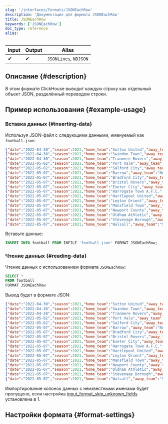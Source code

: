 ```yaml
---
slug: '/interfaces/formats/JSONEachRow'
description: 'Документация для формата JSONEachRow'
title: JSONEachRow
keywords: ['JSONEachRow']
doc_type: reference
alias: 
---
```

| Input | Output | Alias                 |
|-------|--------|-----------------------|
| ✔     | ✔      | `JSONLines`, `NDJSON` |

## Описание {#description}

В этом формате ClickHouse выводит каждую строку как отдельный объект JSON, разделённый переводом строки.

## Пример использования {#example-usage}

### Вставка данных {#inserting-data}

Используя JSON-файл с следующими данными, именуемый как `football.json`:

```json
{"date":"2022-04-30","season":2021,"home_team":"Sutton United","away_team":"Bradford City","home_team_goals":1,"away_team_goals":4}
{"date":"2022-04-30","season":2021,"home_team":"Swindon Town","away_team":"Barrow","home_team_goals":2,"away_team_goals":1}
{"date":"2022-04-30","season":2021,"home_team":"Tranmere Rovers","away_team":"Oldham Athletic","home_team_goals":2,"away_team_goals":0}
{"date":"2022-05-02","season":2021,"home_team":"Port Vale","away_team":"Newport County","home_team_goals":1,"away_team_goals":2}
{"date":"2022-05-02","season":2021,"home_team":"Salford City","away_team":"Mansfield Town","home_team_goals":2,"away_team_goals":2}
{"date":"2022-05-07","season":2021,"home_team":"Barrow","away_team":"Northampton Town","home_team_goals":1,"away_team_goals":3}
{"date":"2022-05-07","season":2021,"home_team":"Bradford City","away_team":"Carlisle United","home_team_goals":2,"away_team_goals":0}
{"date":"2022-05-07","season":2021,"home_team":"Bristol Rovers","away_team":"Scunthorpe United","home_team_goals":7,"away_team_goals":0}
{"date":"2022-05-07","season":2021,"home_team":"Exeter City","away_team":"Port Vale","home_team_goals":0,"away_team_goals":1}
{"date":"2022-05-07","season":2021,"home_team":"Harrogate Town A.F.C.","away_team":"Sutton United","home_team_goals":0,"away_team_goals":2}
{"date":"2022-05-07","season":2021,"home_team":"Hartlepool United","away_team":"Colchester United","home_team_goals":0,"away_team_goals":2}
{"date":"2022-05-07","season":2021,"home_team":"Leyton Orient","away_team":"Tranmere Rovers","home_team_goals":0,"away_team_goals":1}
{"date":"2022-05-07","season":2021,"home_team":"Mansfield Town","away_team":"Forest Green Rovers","home_team_goals":2,"away_team_goals":2}
{"date":"2022-05-07","season":2021,"home_team":"Newport County","away_team":"Rochdale","home_team_goals":0,"away_team_goals":2}
{"date":"2022-05-07","season":2021,"home_team":"Oldham Athletic","away_team":"Crawley Town","home_team_goals":3,"away_team_goals":3}
{"date":"2022-05-07","season":2021,"home_team":"Stevenage Borough","away_team":"Salford City","home_team_goals":4,"away_team_goals":2}
{"date":"2022-05-07","season":2021,"home_team":"Walsall","away_team":"Swindon Town","home_team_goals":0,"away_team_goals":3}
```

Вставьте данные:

```sql
INSERT INTO football FROM INFILE 'football.json' FORMAT JSONEachRow;
```

### Чтение данных {#reading-data}

Чтение данных с использованием формата `JSONEachRow`:

```sql
SELECT *
FROM football
FORMAT JSONEachRow
```

Вывод будет в формате JSON:

```json
{"date":"2022-04-30","season":2021,"home_team":"Sutton United","away_team":"Bradford City","home_team_goals":1,"away_team_goals":4}
{"date":"2022-04-30","season":2021,"home_team":"Swindon Town","away_team":"Barrow","home_team_goals":2,"away_team_goals":1}
{"date":"2022-04-30","season":2021,"home_team":"Tranmere Rovers","away_team":"Oldham Athletic","home_team_goals":2,"away_team_goals":0}
{"date":"2022-05-02","season":2021,"home_team":"Port Vale","away_team":"Newport County","home_team_goals":1,"away_team_goals":2}
{"date":"2022-05-02","season":2021,"home_team":"Salford City","away_team":"Mansfield Town","home_team_goals":2,"away_team_goals":2}
{"date":"2022-05-07","season":2021,"home_team":"Barrow","away_team":"Northampton Town","home_team_goals":1,"away_team_goals":3}
{"date":"2022-05-07","season":2021,"home_team":"Bradford City","away_team":"Carlisle United","home_team_goals":2,"away_team_goals":0}
{"date":"2022-05-07","season":2021,"home_team":"Bristol Rovers","away_team":"Scunthorpe United","home_team_goals":7,"away_team_goals":0}
{"date":"2022-05-07","season":2021,"home_team":"Exeter City","away_team":"Port Vale","home_team_goals":0,"away_team_goals":1}
{"date":"2022-05-07","season":2021,"home_team":"Harrogate Town A.F.C.","away_team":"Sutton United","home_team_goals":0,"away_team_goals":2}
{"date":"2022-05-07","season":2021,"home_team":"Hartlepool United","away_team":"Colchester United","home_team_goals":0,"away_team_goals":2}
{"date":"2022-05-07","season":2021,"home_team":"Leyton Orient","away_team":"Tranmere Rovers","home_team_goals":0,"away_team_goals":1}
{"date":"2022-05-07","season":2021,"home_team":"Mansfield Town","away_team":"Forest Green Rovers","home_team_goals":2,"away_team_goals":2}
{"date":"2022-05-07","season":2021,"home_team":"Newport County","away_team":"Rochdale","home_team_goals":0,"away_team_goals":2}
{"date":"2022-05-07","season":2021,"home_team":"Oldham Athletic","away_team":"Crawley Town","home_team_goals":3,"away_team_goals":3}
{"date":"2022-05-07","season":2021,"home_team":"Stevenage Borough","away_team":"Salford City","home_team_goals":4,"away_team_goals":2}
{"date":"2022-05-07","season":2021,"home_team":"Walsall","away_team":"Swindon Town","home_team_goals":0,"away_team_goals":3}
```

Импортирование колонок данных с неизвестными именами будет пропущено, если настройка [input_format_skip_unknown_fields](/operations/settings/settings-formats.md/#input_format_skip_unknown_fields) установлена в 1.

## Настройки формата {#format-settings}